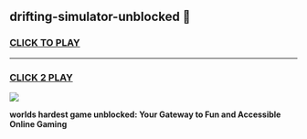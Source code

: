 
## drifting-simulator-unblocked 👋
<h3>
<a href="https://premium.freeplayer.one?title=drifting-simulator-unblocked&ref=14F">CLICK TO PLAY</a></h3>
<hr>

<h3>
<a href="https://premium.freeplayer.one?title=drifting-simulator-unblocked&ref=14F">CLICK 2 PLAY</a>
  
</h3>

<a href="https://premium.freeplayer.one?title=drifting-simulator-unblocked&ref=12F/"><img src="https://clearcache.store/games.png"></a>


**worlds hardest game unblocked: Your Gateway to Fun and Accessible Online Gaming**
